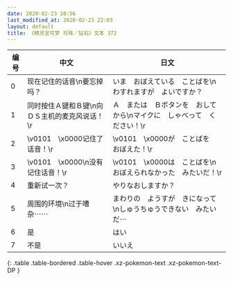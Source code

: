 ```yaml
---
date: 2020-02-23 20:56
last_modified_at: 2020-02-23 22:03
layout: default
title: 《精灵宝可梦 珍珠／钻石》文本 372
---
```

| 编号 | 中文 | 日文 |
| ---- | ---- | ---- |
| 0 | 现在记住的话音\n要忘掉吗？ | いま　おぼえている　ことばを\nわすれますが　よいですか？ |
| 1 | 同时按住Ａ键和Ｂ键\n向ＤＳ主机的麦克风说话！\r | Ａ　または　Ｂボタンを　おしてから\nマイクに　しゃべって　ください！\r |
| 2 | \v0101　\x0000记住了话音！\r | \v0101　\x0000が　ことばを　おぼえた！\r |
| 3 | \v0101　\x0000\n没有记住话音！\r | \v0101　\x0000は　ことばを\nおぼえられなかった　みたいだ！\r |
| 4 | 重新试一次？ | やりなおしますか？ |
| 5 | 周围的环境\n过于嘈杂⋯⋯ | まわりの　ようすが　きになって\nしゅうちゅうできない　みたいだ⋯ |
| 6 | 是 | はい |
| 7 | 不是 | いいえ |
{: .table .table-bordered .table-hover .xz-pokemon-text .xz-pokemon-text-DP }
